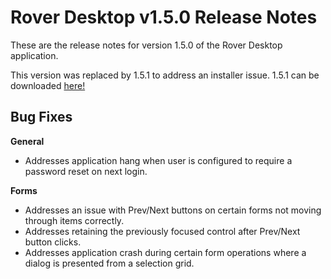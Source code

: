 # Rover Desktop v1.5.0 Release Notes

<badge text= "Version 1.5.0" vertical="middle" />

<PageHeader />

These are the release notes for version 1.5.0 of the Rover Desktop application.

This version was replaced by 1.5.1 to address an installer issue. 1.5.1 can be downloaded [here!](https://roverdesktop.blob.core.windows.net/apps/rover-installer-1.5.1.zip)

## Bug Fixes

**General**

- Addresses application hang when user is configured to require a password reset on next login.

**Forms**
- Addresses an issue with Prev/Next buttons on certain forms not moving through items correctly.  
- Addresses retaining the previously focused control after Prev/Next button clicks.
- Addresses application crash during certain form operations where a dialog is presented from a selection grid.


<PageFooter />




